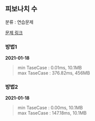 ## 피보나치 수

분류 : 연습문제

[문제 링크](https://programmers.co.kr/learn/courses/30/lessons/12945)

### 방법1

**2021-01-18**
 
> min TaseCase : 0.01ms, 10.1MB  
> max TaseCase : 376.82ms, 456MB  

### 방법2

**2021-01-18**

> min TaseCase : 0.00ms, 10.1MB  
> max TaseCase : 147.18ms, 10.1MB  